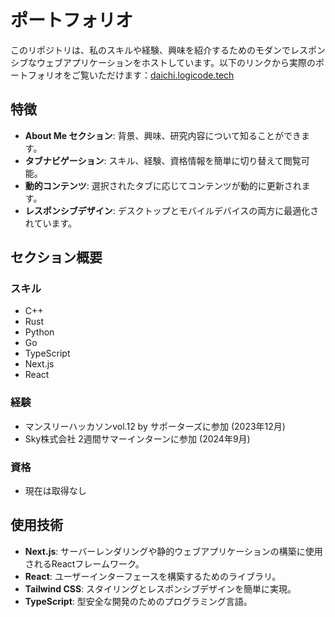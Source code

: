 # ポートフォリオ

このリポジトリは、私のスキルや経験、興味を紹介するためのモダンでレスポンシブなウェブアプリケーションをホストしています。以下のリンクから実際のポートフォリオをご覧いただけます：[daichi.logicode.tech](https://daichi.logicode.tech)

## 特徴

- **About Me セクション**: 背景、興味、研究内容について知ることができます。
- **タブナビゲーション**: スキル、経験、資格情報を簡単に切り替えて閲覧可能。
- **動的コンテンツ**: 選択されたタブに応じてコンテンツが動的に更新されます。
- **レスポンシブデザイン**: デスクトップとモバイルデバイスの両方に最適化されています。

## セクション概要

### スキル
- C++
- Rust
- Python
- Go
- TypeScript
- Next.js
- React

### 経験
- マンスリーハッカソンvol.12 by サポーターズに参加 (2023年12月)
- Sky株式会社 2週間サマーインターンに参加 (2024年9月)

### 資格
- 現在は取得なし

## 使用技術

- **Next.js**: サーバーレンダリングや静的ウェブアプリケーションの構築に使用されるReactフレームワーク。
- **React**: ユーザーインターフェースを構築するためのライブラリ。
- **Tailwind CSS**: スタイリングとレスポンシブデザインを簡単に実現。
- **TypeScript**: 型安全な開発のためのプログラミング言語。
